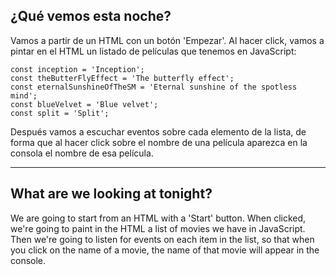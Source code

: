 ## ¿Qué vemos esta noche?

Vamos a partir de un HTML con un botón 'Empezar'. Al hacer click, vamos a pintar en el HTML un listado de películas que tenemos en JavaScript:

```
const inception = 'Inception';
const theButterFlyEffect = 'The butterfly effect';
const eternalSunshineOfTheSM = 'Eternal sunshine of the spotless mind';
const blueVelvet = 'Blue velvet';
const split = 'Split';
```

Después vamos a escuchar eventos sobre cada elemento de la lista, de forma que al hacer click sobre el nombre de una película aparezca en la consola el nombre de esa película.

---

## What are we looking at tonight?

We are going to start from an HTML with a 'Start' button. When clicked, we're going to paint in the HTML a list of movies we have in JavaScript.
Then we're going to listen for events on each item in the list, so that when you click on the name of a movie, the name of that movie will appear in the console.
